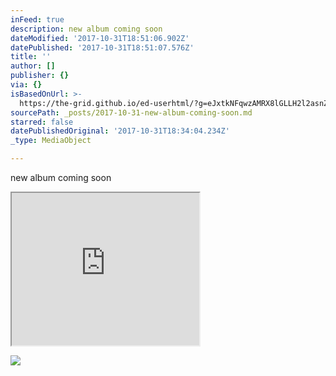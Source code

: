 ```yaml
---
inFeed: true
description: new album coming soon
dateModified: '2017-10-31T18:51:06.902Z'
datePublished: '2017-10-31T18:51:07.576Z'
title: ''
author: []
publisher: {}
via: {}
isBasedOnUrl: >-
  https://the-grid.github.io/ed-userhtml/?g=eJxtkNFqwzAMRX8lGLLH2l2asnZ1x74keLZSG5zISDJhf78sZdCNvR6OLvfqkkZyEzRLChKt2hvTqiZCukWx6tAb1bAnzDnNN6tmVM2mfyAFoDtg8lZFkcJnrZcdY52Dz1jDzuOkS3afQPqtUrab1HbvWruS_hNzYmHdHQ_7l-OpOz25qbx6zEi2fe7Gse-N2ZirgsP3gR1dZthYTAEGguwEwgPmiMuw5k8wC1uh-oArrxt-I4KCa4e_AQLux1XXi77_7PoF3RBxMA
sourcePath: _posts/2017-10-31-new-album-coming-soon.md
starred: false
datePublishedOriginal: '2017-10-31T18:34:04.234Z'
_type: MediaObject

---
```

new album coming soon

<iframe src="https://the-grid.github.io/ed-userhtml/?g=eJxtkNFqwzAMRX8lGLLH2l2asnZ1x74keLZSG5zISDJhf78sZdCNvR6OLvfqkkZyEzRLChKt2hvTqiZCukWx6tAb1bAnzDnNN6tmVM2mfyAFoDtg8lZFkcJnrZcdY52Dz1jDzuOkS3afQPqtUrab1HbvWruS_hNzYmHdHQ_7l-OpOz25qbx6zEi2fe7Gse-N2ZirgsP3gR1dZthYTAEGguwEwgPmiMuw5k8wC1uh-oArrxt-I4KCa4e_AQLux1XXi77_7PoF3RBxMA" height="244" style=""></iframe>

![](https://the-grid-user-content.s3-us-west-2.amazonaws.com/b5184103-73e6-43aa-89ae-8d7b67d41713.jpg)